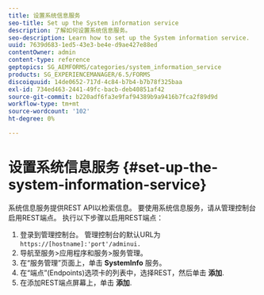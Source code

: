 ```yaml
---
title: 设置系统信息服务
seo-title: Set up the System information service
description: 了解如何设置系统信息服务。
seo-description: Learn how to set up the System information service.
uuid: 7639d683-1ed5-43e3-be4e-d9ae427e88ed
contentOwner: admin
content-type: reference
geptopics: SG_AEMFORMS/categories/system_information_service
products: SG_EXPERIENCEMANAGER/6.5/FORMS
discoiquuid: 14de0652-717d-4c84-b7b4-b7b78f325baa
exl-id: 734ed463-2441-49fc-bacb-deb40851af42
source-git-commit: b220adf6fa3e9faf94389b9a9416b7fca2f89d9d
workflow-type: tm+mt
source-wordcount: '102'
ht-degree: 0%

---
```


# 设置系统信息服务 {#set-up-the-system-information-service}

系统信息服务提供REST API以检索信息。 要使用系统信息服务，请从管理控制台启用REST端点。 执行以下步骤以启用REST端点：

1. 登录到管理控制台。 管理控制台的默认URL为 `https://[hostname]:'port'/adminui.`
1. 导航至服务>应用程序和服务>服务管理。
1. 在“服务管理”页面上，单击 **SystemInfo** 服务。
1. 在“端点”(Endpoints)选项卡的列表中，选择REST，然后单击 **添加**.
1. 在添加REST端点屏幕上，单击 **添加**.
